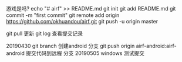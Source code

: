 ﻿游戏是吗?
echo "# airf" >> README.md
git init
git add README.md
git commit -m "first commit"
git remote add origin https://github.com/okhuandou/airf.git
git push -u origin master


git pull 更新
git log 查看提交记录

20190430   git branch 创建android 分支 
git push origin airf-android:airf-android  提交代码到远程 分支
20190505 windows 测试提交
